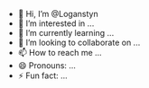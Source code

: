 - 👋 Hi, I’m @Loganstyn
- 👀 I’m interested in ...
- 🌱 I’m currently learning ...
- 💞️ I’m looking to collaborate on ...
- 📫 How to reach me ...
- 😄 Pronouns: ...
- ⚡ Fun fact: ...

<!---
Loganstyn/Loganstyn is a ✨ special ✨ repository because its `README.md` (this file) appears on your GitHub profile.
You can click the Preview link to take a look at your changes.
--->
